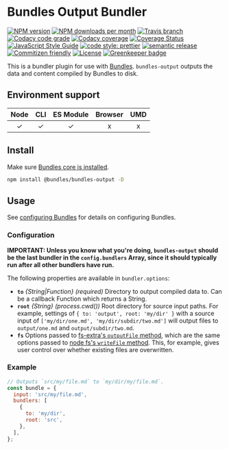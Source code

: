 # Bundles Output Bundler

<!-- Shields. -->
<p>
    <!-- NPM version. -->
    <a href="https://www.npmjs.com/package/@bundles/bundles-output"><img alt="NPM version" src="https://img.shields.io/npm/v/@bundles/bundles-output.svg?style=flat-square"></a>
    <!-- NPM downloads/month. -->
    <a href="https://www.npmjs.com/package/@bundles/bundles-output"><img alt="NPM downloads per month" src="https://img.shields.io/npm/dm/@bundles/bundles-output.svg?style=flat-square"></a>
    <!-- Travis branch. -->
    <a href="https://github.com/brikcss/bundles-output/tree/master"><img alt="Travis branch" src="https://img.shields.io/travis/rust-lang/rust/master.svg?style=flat-square&label=master"></a>
    <!-- Codacy. -->
    <a href="https://www.codacy.com/app/thezimmee/bundles-core"><img alt="Codacy code grade" src="https://img.shields.io/codacy/grade/9b153e1a4e304f43bbb205cdb496ef6b/master.svg?style=flat-square"></a>
    <a href="https://www.codacy.com/app/thezimmee/bundles-core"><img alt="Codacy coverage" src="https://img.shields.io/codacy/coverage/9b153e1a4e304f43bbb205cdb496ef6b/master.svg?style=flat-square"></a>
    <!-- Coveralls -->
    <a href='https://coveralls.io/github/brikcss/bundles-output?branch=master'><img src='https://img.shields.io/coveralls/github/brikcss/bundles-output/master.svg?style=flat-square' alt='Coverage Status' /></a>
    <!-- JS Standard style. -->
    <a href="https://standardjs.com"><img alt="JavaScript Style Guide" src="https://img.shields.io/badge/code_style-standard-brightgreen.svg?style=flat-square"></a>
    <!-- Prettier code style. -->
    <a href="https://prettier.io/"><img alt="code style: prettier" src="https://img.shields.io/badge/code_style-prettier-ff69b4.svg?style=flat-square"></a>
    <!-- Semantic release. -->
    <a href="https://github.com/semantic-release/semantic-release"><img alt="semantic release" src="https://img.shields.io/badge/%20%20%F0%9F%93%A6%F0%9F%9A%80-semantic--release-e10079.svg?style=flat-square"></a>
    <!-- Commitizen friendly. -->
    <a href="http://commitizen.github.io/cz-cli/"><img alt="Commitizen friendly" src="https://img.shields.io/badge/commitizen-friendly-brightgreen.svg?style=flat-square"></a>
    <!-- MIT License. -->
    <a href="https://choosealicense.com/licenses/mit/"><img alt="License" src="https://img.shields.io/npm/l/express.svg?style=flat-square"></a>
    <!-- Greenkeeper. -->
    <a href="https://greenkeeper.io/"><img src="https://badges.greenkeeper.io/brikcss/bundles-output.svg?style=flat-square" alt="Greenkeeper badge"></a>
</p>

This is a bundler plugin for use with [Bundles](https://github.com/brikcss/bundles-core). `bundles-output` outputs the data and content compiled by Bundles to disk.

## Environment support

| Node | CLI | ES Module | Browser | UMD |
| :--: | :-: | :-------: | :-----: | :-: |
|  ✓   |  ✓  |     ✓     |    x    |  x  |

## Install

Make sure [Bundles core is installed](https://github.com/brikcss/bundles-core#install).

```sh
npm install @bundles/bundles-output -D
```

## Usage

See [configuring Bundles](https://github.com/brikcss/bundles-core#configuration) for details on configuring Bundles.

### Configuration

**IMPORTANT: Unless you know what you're doing, `bundles-output` should be the last bundler in the `config.bundlers` Array, since it should typically run after all other bundlers have run.**

The following properties are available in `bundler.options`:

- **`to`** _{String|Function}_ _(required)_ Directory to output compiled data to. Can be a callback Function which returns a String.
- **`root`** _{String}_ _(process.cwd())_ Root directory for source input paths. For example, settings of `{ to: 'output', root: 'my/dir' }` with a source input of `['my/dir/one.md', 'my/dir/subdir/two.md']` will output files to `output/one.md` and `output/subdir/two.md`.
- **`fs`** Options passed to [fs-extra's `outputFile` method](https://github.com/jprichardson/node-fs-extra), which are the same options passed to [node fs's `writeFile` method](https://nodejs.org/api/fs.html#fs_fs_writefile_file_data_options_callback). This, for example, gives user control over whether existing files are overwritten.

### Example

```js
// Outputs `src/my/file.md` to `my/dir/my/file.md`.
const bundle = {
  input: 'src/my/file.md',
  bundlers: [
    {
      to: 'my/dir',
      root: 'src',
    },
  ],
};
```
